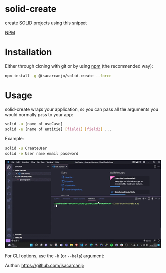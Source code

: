 # solid-create

create SOLID projects using this snippet

[NPM](https://www.npmjs.com/package/@isacarcanjo/solid-create)

# Installation

Either through cloning with git or by using [npm](https://www.npmjs.com/package/@isacarcanjo/solid-create) (the recommended way):

```bash
npm install -g @isacarcanjo/solid-create --force
```

# Usage

solid-create wraps your application, so you can pass all the arguments you would normally pass to your app:

```bash
solid -u [name of useCase]
solid -e [name of entitie] [field1] [field2] ...
```

Example:

```bash
solid -u CreateUser
solid -e User name email password
```

![example](https://raw.githubusercontent.com/isacarcanjo/solid-create/main/solid-best-example.gif)
<br/>


For CLI options, use the `-h` (or `--help`) argument:

Author: https://github.com/isacarcanjo
